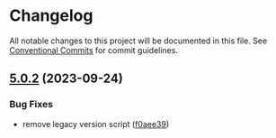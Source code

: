 # Changelog

All notable changes to this project will be documented in this file.
See [Conventional Commits](https://conventionalcommits.org) for commit guidelines.

## [5.0.2](https://github.com/christophehurpeau/use-formatted-message/compare/v5.0.1...v5.0.2) (2023-09-24)


### Bug Fixes

* remove legacy version script ([f0aee39](https://github.com/christophehurpeau/use-formatted-message/commit/f0aee399c6693b76d40e2122d8be9f6f4451d6be))



